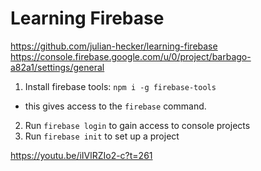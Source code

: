 # Learning Firebase

https://github.com/julian-hecker/learning-firebase
https://console.firebase.google.com/u/0/project/barbago-a82a1/settings/general

1. Install firebase tools: `npm i -g firebase-tools`
  - this gives access to the `firebase` command. 
2. Run `firebase login` to gain access to console projects
3. Run `firebase init` to set up a project

https://youtu.be/iIVlRZIo2-c?t=261